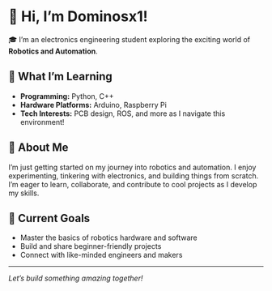# 👋 Hi, I’m Dominosx1!

🎓 I’m an electronics engineering student exploring the exciting world of **Robotics and Automation**.

## 🚀 What I’m Learning
- **Programming:** Python, C++
- **Hardware Platforms:** Arduino, Raspberry Pi
- **Tech Interests:** PCB design, ROS, and more as I navigate this environment!

## 🤖 About Me
I’m just getting started on my journey into robotics and automation. I enjoy experimenting, tinkering with electronics, and building things from scratch. I’m eager to learn, collaborate, and contribute to cool projects as I develop my skills.

## 🌱 Current Goals
- Master the basics of robotics hardware and software
- Build and share beginner-friendly projects
- Connect with like-minded engineers and makers

<!--
Feel free to add your social links below as you grow your network!
[![LinkedIn](https://img.shields.io/badge/LinkedIn-blue?style=flat&logo=linkedin)](your-link)
[![Twitter](https://img.shields.io/badge/Twitter-1DA1F2?style=flat&logo=twitter)](your-link)
[![Personal Website](https://img.shields.io/badge/Website-000?style=flat&logo=github)](your-link)
-->

---

*Let’s build something amazing together!*
